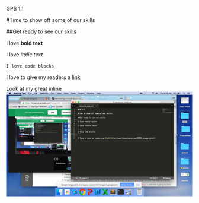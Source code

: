 GPS 1.1

#Time to show off some of our skills

##Get ready to see our skills

I love **bold text**

I love *italic text*

``` 
I love code blocks
```

I love to give my readers a [link](http://www.livescience.com/25559-dragons.html)

Look at my great inline ![alt text](https://github.com/OniDotun123/phase-0-gps-1/blob/master/Release4.png "Does it work?")